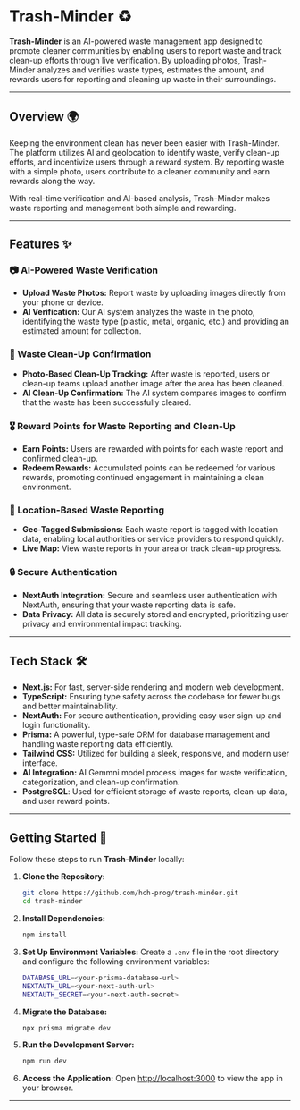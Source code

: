 # Trash-Minder ♻️

**Trash-Minder** is an AI-powered waste management app designed to promote cleaner communities by enabling users to report waste and track clean-up efforts through live verification. By uploading photos, Trash-Minder analyzes and verifies waste types, estimates the amount, and rewards users for reporting and cleaning up waste in their surroundings.

---

## Overview 🌍

Keeping the environment clean has never been easier with Trash-Minder. The platform utilizes AI and geolocation to identify waste, verify clean-up efforts, and incentivize users through a reward system. By reporting waste with a simple photo, users contribute to a cleaner community and earn rewards along the way.

With real-time verification and AI-based analysis, Trash-Minder makes waste reporting and management both simple and rewarding.

---

## Features ✨

### 📷 AI-Powered Waste Verification
- **Upload Waste Photos:** Report waste by uploading images directly from your phone or device.
- **AI Verification:** Our AI system analyzes the waste in the photo, identifying the waste type (plastic, metal, organic, etc.) and providing an estimated amount for collection.
  
### 🧹 Waste Clean-Up Confirmation
- **Photo-Based Clean-Up Tracking:** After waste is reported, users or clean-up teams upload another image after the area has been cleaned.
- **AI Clean-Up Confirmation:** The AI system compares images to confirm that the waste has been successfully cleared.

### 🎖️ Reward Points for Waste Reporting and Clean-Up
- **Earn Points:** Users are rewarded with points for each waste report and confirmed clean-up.
- **Redeem Rewards:** Accumulated points can be redeemed for various rewards, promoting continued engagement in maintaining a clean environment.

### 📍 Location-Based Waste Reporting
- **Geo-Tagged Submissions:** Each waste report is tagged with location data, enabling local authorities or service providers to respond quickly.
- **Live Map:** View waste reports in your area or track clean-up progress.

### 🔒 Secure Authentication
- **NextAuth Integration:** Secure and seamless user authentication with NextAuth, ensuring that your waste reporting data is safe.
- **Data Privacy:** All data is securely stored and encrypted, prioritizing user privacy and environmental impact tracking.

---

## Tech Stack 🛠️

- **Next.js:** For fast, server-side rendering and modern web development.
- **TypeScript:** Ensuring type safety across the codebase for fewer bugs and better maintainability.
- **NextAuth:** For secure authentication, providing easy user sign-up and login functionality.
- **Prisma:** A powerful, type-safe ORM for database management and handling waste reporting data efficiently.
- **Tailwind CSS:** Utilized for building a sleek, responsive, and modern user interface.
- **AI Integration:** AI Gemmni model process images for waste verification, categorization, and clean-up confirmation.
- **PostgreSQL**: Used for efficient storage of waste reports, clean-up data, and user reward points.

---

## Getting Started 🚀

Follow these steps to run **Trash-Minder** locally:

1. **Clone the Repository:**
    ```bash
    git clone https://github.com/hch-prog/trash-minder.git
    cd trash-minder
    ```

2. **Install Dependencies:**
    ```bash
    npm install
    ```

3. **Set Up Environment Variables:**
    Create a `.env` file in the root directory and configure the following environment variables:

    ```bash
    DATABASE_URL=<your-prisma-database-url>
    NEXTAUTH_URL=<your-next-auth-url>
    NEXTAUTH_SECRET=<your-next-auth-secret>
    ```

4. **Migrate the Database:**
    ```bash
    npx prisma migrate dev
    ```

5. **Run the Development Server:**
    ```bash
    npm run dev
    ```

6. **Access the Application:**
    Open [http://localhost:3000](http://localhost:3000) to view the app in your browser.

---


